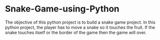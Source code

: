 # Snake-Game-using-Python
The objective of this python project is to build a snake game project. In this python project, the player has to move a snake so it touches the fruit. If the snake touches itself or the border of the game then the game will over.
